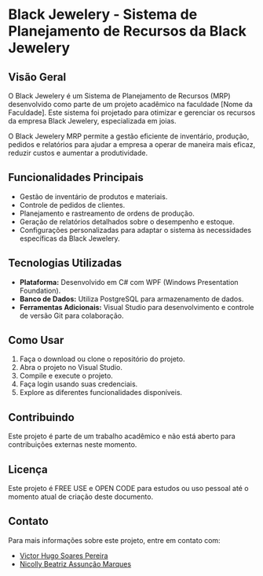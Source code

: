 # Black Jewelery - Sistema de Planejamento de Recursos da Black Jewelery

## Visão Geral

O Black Jewelery é um Sistema de Planejamento de Recursos (MRP) desenvolvido como parte de um projeto acadêmico na faculdade [Nome da Faculdade]. Este sistema foi projetado para otimizar e gerenciar os recursos da empresa Black Jewelery, especializada em joias.

O Black Jewelery MRP permite a gestão eficiente de inventário, produção, pedidos e relatórios para ajudar a empresa a operar de maneira mais eficaz, reduzir custos e aumentar a produtividade.

## Funcionalidades Principais

- Gestão de inventário de produtos e materiais.
- Controle de pedidos de clientes.
- Planejamento e rastreamento de ordens de produção.
- Geração de relatórios detalhados sobre o desempenho e estoque.
- Configurações personalizadas para adaptar o sistema às necessidades específicas da Black Jewelery.

## Tecnologias Utilizadas

- **Plataforma:** Desenvolvido em C# com WPF (Windows Presentation Foundation).
- **Banco de Dados:** Utiliza PostgreSQL para armazenamento de dados.
- **Ferramentas Adicionais:** Visual Studio para desenvolvimento e controle de versão Git para colaboração.

## Como Usar

1. Faça o download ou clone o repositório do projeto.
2. Abra o projeto no Visual Studio.
3. Compile e execute o projeto.
4. Faça login usando suas credenciais.
5. Explore as diferentes funcionalidades disponíveis.

## Contribuindo

Este projeto é parte de um trabalho acadêmico e não está aberto para contribuições externas neste momento.

## Licença

Este projeto é FREE USE e OPEN CODE para estudos ou uso pessoal até o momento atual de criação deste documento.

## Contato

Para mais informações sobre este projeto, entre em contato com:

- [Victor Hugo Soares Pereira](mailto:victorpereiraprog@gmail.com)
- [Nicolly Beatriz Assunção Marques](mailto:beatriznicolly748@gmail.com)
